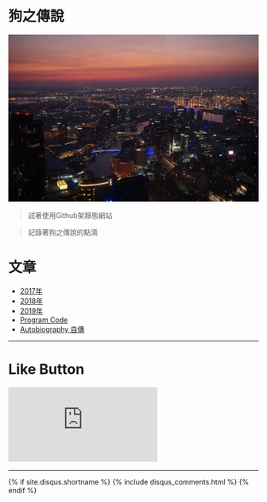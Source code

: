 # 狗之傳說

[![Image](/static/header.jpg)](https://www.facebook.com/s9443112)

>試著使用Github架靜態網站

>記錄著狗之傳說的點滴

# 文章

* [2017年](2017/ "2017年的文章")
* [2018年](2018/ "2018年的文章")
* [2019年](2019/ "2019年的文章")
* [Program Code](Code/ "Program Code")
* [Autobiography 自傳](Profile/ "Autobiography 自傳")


* * *

# Like Button

  <iframe class="lc-margin-top-64 lc-margin-bottom-32 lc-mobile" data-v-b66e9a5a="" frameborder="0" src="https://button.like.co/in/embed/s9443112/button"> </iframe>
  
* * *

{% if site.disqus.shortname %}
  {% include disqus_comments.html %}
{% endif %}
